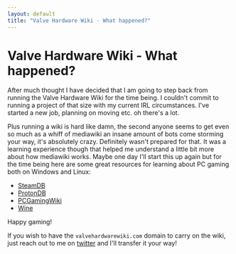 ```yaml
---
layout: default
title: "Valve Hardware Wiki - What happened?"
---
```

# Valve Hardware Wiki - What happened?

After much thought I have decided that I am going to step back from running the Valve Hardware Wiki for the time being. I couldn't commit to running a project of that size with my current IRL circumstances. I've started a new job, planning on moving etc. oh there's a lot.

Plus running a wiki is hard like damn, the second anyone seems to get even so much as a whiff of mediawiki an insane amount of bots come storming your way, it's absolutely crazy. Definitely wasn't prepared for that. It was a learning experience though that helped me understand a little bit more about how mediawiki works. Maybe one day I'll start this up again but for the time being here are some great resources for learning about PC gaming both on Windows and Linux:



* [SteamDB](http://steamdb.info)
* [ProtonDB](http://protondb.com)
* [PCGamingWiki](https://www.pcgamingwiki.com/wiki/Home)
* [Wine](https://www.winehq.org/)



Happy gaming!



If you wish to have the `valvehardwarewiki.com` domain to carry on the wiki, just reach out to me on [twitter](https://twitter.com/monotiller) and I'll transfer it your way!
